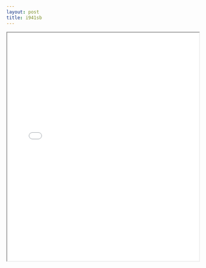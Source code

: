 ```yaml
---
layout: post
title: i941sb
---
```


<div class="pdf-container">
<iframe src="ea/assets/pdfs/hock/i941sb.pdf" height="600" width="100%" allowFullScreen="true"></iframe>
</div>


